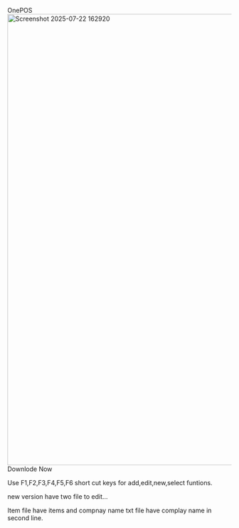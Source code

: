 OnePOS
<img width="1215" height="1013" alt="Screenshot 2025-07-22 162920" src="https://github.com/user-attachments/assets/750d3c8b-9f92-4c42-b41c-f2926ec93466" />
Downlode Now

Use F1,F2,F3,F4,F5,F6 short cut keys for add,edit,new,select funtions.

new version have two file to edit...

Item file have items and compnay name txt file have complay name in second line.
